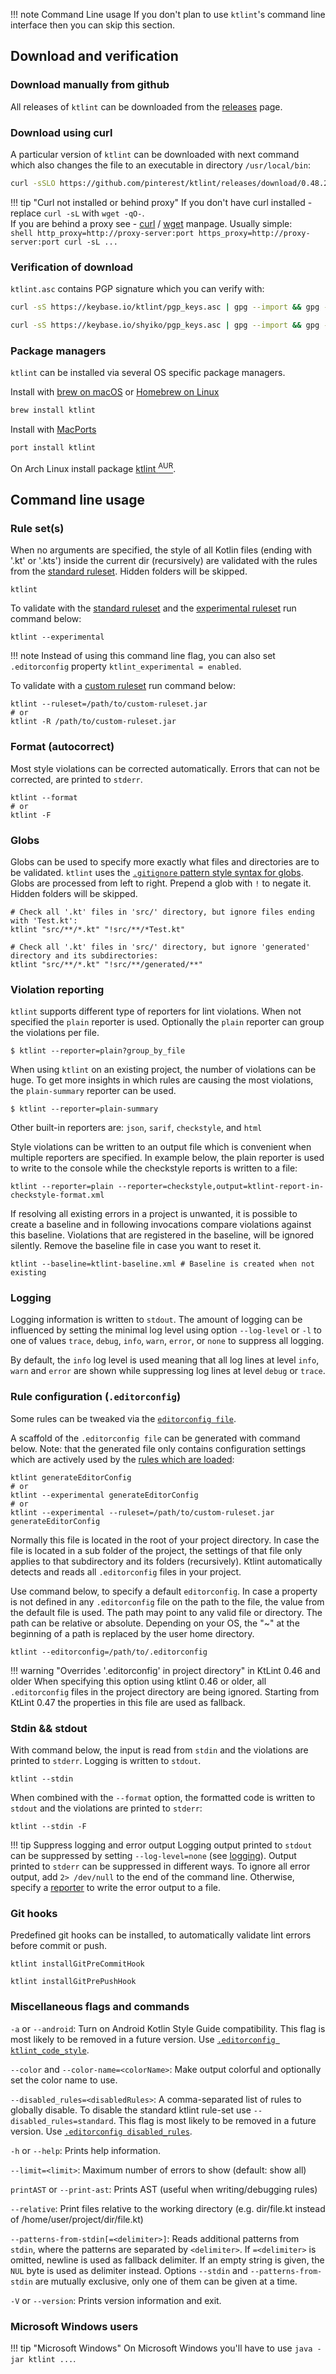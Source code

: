 !!! note Command Line usage
    If you don't plan to use `ktlint`'s command line interface then you can skip this section.

## Download and verification

### Download manually from github

All releases of `ktlint` can be downloaded from the [releases](https://github.com/pinterest/ktlint/releases) page.

### Download using curl

A particular version of `ktlint` can be downloaded with next command which also changes the file to an executable in directory `/usr/local/bin`:

```sh title="Download"
curl -sSLO https://github.com/pinterest/ktlint/releases/download/0.48.2/ktlint && chmod a+x ktlint && sudo mv ktlint /usr/local/bin/
```

!!! tip "Curl not installed or behind proxy"
    If you don't have curl installed - replace `curl -sL` with `wget -qO-`.  
    If you are behind a proxy see - [curl](https://curl.haxx.se/docs/manpage.html#ENVIRONMENT) / [wget](https://www.gnu.org/software/wget/manual/wget.html#Proxies) manpage. Usually simple:  
    ```shell
    http_proxy=http://proxy-server:port https_proxy=http://proxy-server:port curl -sL ...
    ```

### Verification of download

`ktlint.asc` contains PGP signature which you can verify with:

```sh title="Verify releases 0.32.0 and above"
curl -sS https://keybase.io/ktlint/pgp_keys.asc | gpg --import && gpg --verify ktlint.asc
```

```sh title="Verify releases up through 0.31.0"
curl -sS https://keybase.io/shyiko/pgp_keys.asc | gpg --import && gpg --verify ktlint.asc
```

### Package managers

`ktlint` can be installed via several OS specific package managers.

Install with [brew on macOS](https://brew.sh/) or [Homebrew on Linux](https://docs.brew.sh/Homebrew-on-Linux)
```sh
brew install ktlint
```

Install with [MacPorts](https://www.macports.org/)
```sh
port install ktlint
```

On Arch Linux install package [ktlint <sup>AUR</sup>](https://aur.archlinux.org/packages/ktlint/).

## Command line usage

### Rule set(s)

When no arguments are specified, the style of all Kotlin files (ending with '.kt' or '.kts') inside the current dir (recursively) are validated with the rules from the [standard ruleset](../../rules/standard/). Hidden folders will be skipped.

```shell title="Default validation with standard ruleset"
ktlint
```

To validate with the [standard ruleset](../../rules/standard/) and the [experimental ruleset](../../rules/experimental/) run command below: 

```shell title="Validation with standard and experimental ruleset"
ktlint --experimental
```

!!! note
    Instead of using this command line flag, you can also set `.editorconfig` property `ktlint_experimental = enabled`.

To validate with a [custom ruleset](../../extensions/custom-rule-set/) run command below:  

```shell title="Validation with standard and a custom ruleset"
ktlint --ruleset=/path/to/custom-ruleset.jar
# or
ktlint -R /path/to/custom-ruleset.jar
```

### Format (autocorrect)

Most style violations can be corrected automatically. Errors that can not be corrected, are printed to `stderr`.

```shell title="Autocorrect style violations"
ktlint --format
# or
ktlint -F
```

### Globs

Globs can be used to specify more exactly what files and directories are to be validated. `ktlint` uses the [`.gitignore` pattern style syntax for globs](https://git-scm.com/docs/gitignore). Globs are processed from left to right. Prepend a glob with `!` to negate it. Hidden folders will be skipped.

```shell title="Check only certain locations starting from the current directory"
# Check all '.kt' files in 'src/' directory, but ignore files ending with 'Test.kt':
ktlint "src/**/*.kt" "!src/**/*Test.kt"

# Check all '.kt' files in 'src/' directory, but ignore 'generated' directory and its subdirectories:
ktlint "src/**/*.kt" "!src/**/generated/**"
```

### Violation reporting

`ktlint` supports different type of reporters for lint violations. When not specified the `plain` reporter is used. Optionally the `plain` reporter can group the violations per file.

```shell title="Style violation grouped by file"
$ ktlint --reporter=plain?group_by_file
```

When using `ktlint` on an existing project, the number of violations can be huge. To get more insights in which rules are causing the most violations, the `plain-summary` reporter can be used.
```shell title="Style violations counted per rule"
$ ktlint --reporter=plain-summary
```

Other built-in reporters are: `json`, `sarif`, `checkstyle`, and `html`

Style violations can be written to an output file which is convenient when multiple reporters are specified. In example below, the plain reporter is used to write to the console while the checkstyle reports is written to a file:

```shell title="Multiple reporters"
ktlint --reporter=plain --reporter=checkstyle,output=ktlint-report-in-checkstyle-format.xml
```

If resolving all existing errors in a project is unwanted, it is possible to create a baseline and in following invocations compare violations against this baseline. Violations that are registered in the baseline, will be ignored silently. Remove the baseline file in case you want to reset it.

```shell title="Check against a baseline file"
ktlint --baseline=ktlint-baseline.xml # Baseline is created when not existing
```

### Logging

Logging information is written to `stdout`. The amount of logging can be influenced by setting the minimal log level using option `--log-level` or `-l` to one of values `trace`, `debug`, `info`, `warn`, `error`, or `none` to suppress all logging.

By default, the `info` log level is used meaning that all log lines at level `info`, `warn` and `error` are shown while suppressing log lines at level `debug` or `trace`.

### Rule configuration (`.editorconfig`)

Some rules can be tweaked via the [`editorconfig file`](../../rules/configuration-ktlint/).

A scaffold of the `.editorconfig file` can be generated with command below. Note: that the generated file only contains configuration settings which are actively used by the [rules which are loaded](#rule-sets):

```shell title="Generate .editorconfig"
ktlint generateEditorConfig
# or
ktlint --experimental generateEditorConfig
# or
ktlint --experimental --ruleset=/path/to/custom-ruleset.jar generateEditorConfig
```

Normally this file is located in the root of your project directory. In case the file is located in a sub folder of the project, the settings of that file only applies to that subdirectory and its folders (recursively). Ktlint automatically detects and reads all `.editorconfig` files in your project.

Use command below, to specify a default `editorconfig`. In case a property is not defined in any `.editorconfig` file on the path to the file, the value from the default file is used. The path may point to any valid file or directory. The path can be relative or absolute. Depending on your OS, the "~" at the beginning of a path is replaced by the user home directory.

```shell title="Override '.editorconfig'"
ktlint --editorconfig=/path/to/.editorconfig
```

!!! warning "Overrides '.editorconfig' in project directory" in KtLint 0.46 and older
    When specifying this option using ktlint 0.46 or older, all `.editorconfig` files in the project directory are being ignored. Starting from KtLint 0.47 the properties in this file are used as fallback.

### Stdin && stdout

With command below, the input is read from `stdin` and the violations are printed to `stderr`. Logging is written to `stdout`.

```shell title="Lint from stdin"
ktlint --stdin
```

When combined with the `--format` option, the formatted code is written to `stdout` and the violations are printed to `stderr`:

```shell title="Format from stdin and write to stdout"
ktlint --stdin -F
```

!!! tip Suppress logging and error output
    Logging output printed to `stdout` can be suppressed by setting `--log-level=none` (see [logging](#logging)).
    Output printed to `stderr` can be suppressed in different ways. To ignore all error output, add `2> /dev/null` to the end of the command line. Otherwise, specify a [reporter](#violation-reporting) to write the error output to a file.


### Git hooks

Predefined git hooks can be installed, to automatically validate lint errors before commit or push.

```shell title="Install git pre-commit hook"
ktlint installGitPreCommitHook
```

```shell title="Install git pre-push hook"
ktlint installGitPrePushHook
```

### Miscellaneous flags and commands

`-a` or `--android`: Turn on Android Kotlin Style Guide compatibility. This flag is most likely to be removed in a future version. Use [`.editorconfig ktlint_code_style`](../../rules/configuration-ktlint/#code-style). 

`--color` and `--color-name=<colorName>`: Make output colorful and optionally set the color name to use.

`--disabled_rules=<disabledRules>`: A comma-separated list of rules to globally disable. To disable the standard ktlint rule-set use `--disabled_rules=standard`.  This flag is most likely to be removed in a future version. Use [`.editorconfig disabled_rules`](../../rules/configuration-ktlint/#disabled-rules).

`-h` or `--help`: Prints help information.

`--limit=<limit>`: Maximum number of errors to show (default: show all)

`printAST` or `--print-ast`: Prints AST (useful when writing/debugging rules)

`--relative`: Print files relative to the working directory (e.g. dir/file.kt instead of /home/user/project/dir/file.kt)

`--patterns-from-stdin[=<delimiter>]`: Reads additional patterns from `stdin`, where the patterns are separated by `<delimiter>`. If `=<delimiter>` is omitted, newline is used as fallback delimiter. If an empty string is given, the `NUL` byte is used as delimiter instead.
Options `--stdin` and `--patterns-from-stdin` are mutually exclusive, only one of them can be given at a time.

`-V` or `--version`: Prints version information and exit.

### Microsoft Windows users

!!! tip "Microsoft Windows"
    On Microsoft Windows you'll have to use `java -jar ktlint ...`.
